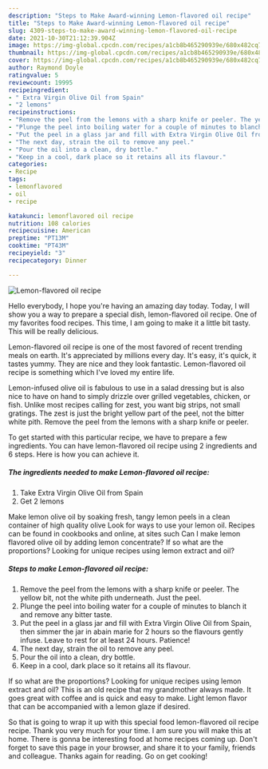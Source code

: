 ```yaml
---
description: "Steps to Make Award-winning Lemon-flavored oil recipe"
title: "Steps to Make Award-winning Lemon-flavored oil recipe"
slug: 4309-steps-to-make-award-winning-lemon-flavored-oil-recipe
date: 2021-10-30T21:12:39.904Z
image: https://img-global.cpcdn.com/recipes/a1cb8b465290939e/680x482cq70/lemon-flavored-oil-recipe-recipe-main-photo.jpg
thumbnail: https://img-global.cpcdn.com/recipes/a1cb8b465290939e/680x482cq70/lemon-flavored-oil-recipe-recipe-main-photo.jpg
cover: https://img-global.cpcdn.com/recipes/a1cb8b465290939e/680x482cq70/lemon-flavored-oil-recipe-recipe-main-photo.jpg
author: Raymond Doyle
ratingvalue: 5
reviewcount: 19995
recipeingredient:
- " Extra Virgin Olive Oil from Spain"
- "2 lemons"
recipeinstructions:
- "Remove the peel from the lemons with a sharp knife or peeler. The yellow bit, not the white pith underneath. Just the peel."
- "Plunge the peel into boiling water for a couple of minutes to blanch it and remove any bitter taste."
- "Put the peel in a glass jar and fill with Extra Virgin Olive Oil from Spain, then simmer the jar in abain marie for 2 hours so the flavours gently infuse. Leave to rest for at least 24 hours. Patience!"
- "The next day, strain the oil to remove any peel."
- "Pour the oil into a clean, dry bottle."
- "Keep in a cool, dark place so it retains all its flavour."
categories:
- Recipe
tags:
- lemonflavored
- oil
- recipe

katakunci: lemonflavored oil recipe 
nutrition: 108 calories
recipecuisine: American
preptime: "PT13M"
cooktime: "PT43M"
recipeyield: "3"
recipecategory: Dinner

---
```



![Lemon-flavored oil recipe](https://img-global.cpcdn.com/recipes/a1cb8b465290939e/680x482cq70/lemon-flavored-oil-recipe-recipe-main-photo.jpg)

Hello everybody, I hope you're having an amazing day today. Today, I will show you a way to prepare a special dish, lemon-flavored oil recipe. One of my favorites food recipes. This time, I am going to make it a little bit tasty. This will be really delicious.

Lemon-flavored oil recipe is one of the most favored of recent trending meals on earth. It's appreciated by millions every day. It's easy, it's quick, it tastes yummy. They are nice and they look fantastic. Lemon-flavored oil recipe is something which I've loved my entire life.

Lemon-infused olive oil is fabulous to use in a salad dressing but is also nice to have on hand to simply drizzle over grilled vegetables, chicken, or fish. Unlike most recipes calling for zest, you want big strips, not small gratings. The zest is just the bright yellow part of the peel, not the bitter white pith. Remove the peel from the lemons with a sharp knife or peeler.


To get started with this particular recipe, we have to prepare a few ingredients. You can have lemon-flavored oil recipe using 2 ingredients and 6 steps. Here is how you can achieve it.

<!--inarticleads1-->

##### The ingredients needed to make Lemon-flavored oil recipe:

1. Take  Extra Virgin Olive Oil from Spain
1. Get 2 lemons


Make lemon olive oil by soaking fresh, tangy lemon peels in a clean container of high quality olive Look for ways to use your lemon oil. Recipes can be found in cookbooks and online, at sites such Can I make lemon flavored olive oil by adding lemon concentrate? If so what are the proportions? Looking for unique recipes using lemon extract and oil? 

<!--inarticleads2-->

##### Steps to make Lemon-flavored oil recipe:

1. Remove the peel from the lemons with a sharp knife or peeler. The yellow bit, not the white pith underneath. Just the peel.
1. Plunge the peel into boiling water for a couple of minutes to blanch it and remove any bitter taste.
1. Put the peel in a glass jar and fill with Extra Virgin Olive Oil from Spain, then simmer the jar in abain marie for 2 hours so the flavours gently infuse. Leave to rest for at least 24 hours. Patience!
1. The next day, strain the oil to remove any peel.
1. Pour the oil into a clean, dry bottle.
1. Keep in a cool, dark place so it retains all its flavour.


If so what are the proportions? Looking for unique recipes using lemon extract and oil? This is an old recipe that my grandmother always made. It goes great with coffee and is quick and easy to make. Light lemon flavor that can be accompanied with a lemon glaze if desired. 

So that is going to wrap it up with this special food lemon-flavored oil recipe recipe. Thank you very much for your time. I am sure you will make this at home. There is gonna be interesting food at home recipes coming up. Don't forget to save this page in your browser, and share it to your family, friends and colleague. Thanks again for reading. Go on get cooking!
